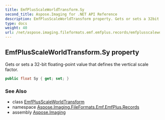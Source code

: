 ```yaml
---
title: EmfPlusScaleWorldTransform.Sy
second_title: Aspose.Imaging for .NET API Reference
description: EmfPlusScaleWorldTransform property. Gets or sets a 32bit floatingpoint value that defines the vertical scale factor
type: docs
weight: 40
url: /net/aspose.imaging.fileformats.emf.emfplus.records/emfplusscaleworldtransform/sy/
---
```

## EmfPlusScaleWorldTransform.Sy property

Gets or sets a 32-bit floating-point value that defines the vertical scale factor.

```csharp
public float Sy { get; set; }
```

### See Also

* class [EmfPlusScaleWorldTransform](../)
* namespace [Aspose.Imaging.FileFormats.Emf.EmfPlus.Records](../../emfplusscaleworldtransform/)
* assembly [Aspose.Imaging](../../../)


